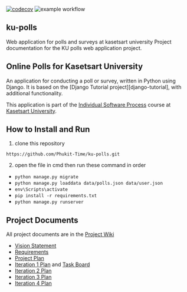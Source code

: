 [![codecov](https://codecov.io/gh/Phukit-Time/ku-polls/branch/main/graph/badge.svg?token=PT37KZWCAV)](https://codecov.io/gh/Phukit-Time/ku-polls)
![example workflow](https://github.com/Phukit-Time/ku-polls/actions/workflows/python-app.yml/badge.svg)
## ku-polls
Web application for polls and surveys at kasetsart university
Project documentation for the KU polls web application project.

## Online Polls for Kasetsart University

An application for conducting a poll or survey, written in Python using Django. It is based on the [Django Tutorial project][django-tutorial],
with additional functionality.

This application is part of the [Individual Software Process](https://cpske.github.io/ISP) course at [Kasetsart University](https://ku.ac.th).

## How to Install and Run

1. clone this repository

`https://github.com/Phukit-Time/ku-polls.git`

2. open the file in cmd then run these command in order

- `python manage.py migrate`
- `python manage.py loaddata data/polls.json data/user.json`
- `env\Scripts\activate`
- `pip install -r requirements.txt`
- `python manage.py runserver`

## Project Documents

All project documents are in the [Project Wiki](../../wiki/Home)

* [Vision Statement](../../wiki/Vision%20Statement)
* [Requirements](../../wiki/Requirements)
* [Project Plan](../../wiki/Project%20Plan)
* [Iteration 1 Plan](../../wiki/Iteration%20-1-%20Plan) and [Task Board](../../wiki/Task%20Board)
* [Iteration 2 Plan](../../wiki/Iteration%20-2-%20Plan)
* [Iteration 3 Plan](../../wiki/Iteration%20-3-%20Plan)
* [Iteration 4 Plan](../../wiki/Iteration%20-4-%20Plan)

